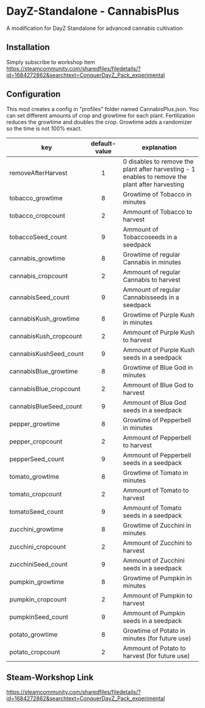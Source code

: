 # DayZ-Standalone - CannabisPlus
A modification for DayZ Standalone for advanced cannabis cultivation

## Installation
Simply subscribe to workshop item
https://steamcommunity.com/sharedfiles/filedetails/?id=1684272862&searchtext=ConquerDayZ_Pack_experimental

## Configuration
This mod creates a config in "profiles" folder named CannabisPlus.json.
You can set different amounts of crop and growtime for each plant.
Fertilization reduces the growtime and doubles the crop.
Growtime adds a randomizer so the time is not 100% exact.

| key                    | default-value | explanation |
| ---------------------- |:-------------:| ----------- |
| removeAfterHarvest     |       1       | 0 disables to remove the plant after harvesting - 1 enables to remove the plant after harvesting |
| tobacco_growtime       |       8       | Growtime of Tobacco in minutes |
| tobacco_cropcount      |       2       | Ammount of Tobacco to harvest |
| tobaccoSeed_count      |       9       | Ammount of Tobaccoseeds in a seedpack |
| cannabis_growtime      |       8       | Growtime of regular Cannabis in minutes |
| cannabis_cropcount     |       2       | Ammount of regular Cannabis to harvest |
| cannabisSeed_count     |       9       | Ammount of regular Cannabisseeds in a seedpack |
| cannabisKush_growtime  |       8       | Growtime of Purple Kush in minutes |
| cannabisKush_cropcount |       2       | Ammount of Purple Kush to harvest |
| cannabisKushSeed_count |       9       | Ammount of Purple Kush seeds in a seedpack |
| cannabisBlue_growtime  |       8       | Growtime of Blue God in minutes |
| cannabisBlue_cropcount |       2       | Ammount of Blue God to harvest |
| cannabisBlueSeed_count |       9       | Ammount of Blue God seeds in a seedpack |
| pepper_growtime        |       8       | Growtime of Pepperbell in minutes |
| pepper_cropcount       |       2       | Ammount of Pepperbell to harvest |
| pepperSeed_count       |       9       | Ammount of Pepperbell seeds in a seedpack |
| tomato_growtime        |       8       | Growtime of Tomato in minutes |
| tomato_cropcount       |       2       | Ammount of Tomato to harvest |
| tomatoSeed_count       |       9       | Ammount of Tomato seeds in a seedpack |
| zucchini_growtime      |       8       | Growtime of Zucchini in minutes |
| zucchini_cropcount     |       2       | Ammount of Zucchini to harvest |
| zucchiniSeed_count     |       9       | Ammount of Zucchini seeds in a seedpack |
| pumpkin_growtime       |       8       | Growtime of Pumpkin in minutes |
| pumpkin_cropcount      |       2       | Ammount of Pumpkin to harvest |
| pumpkinSeed_count      |       9       | Ammount of Pumpkin seeds in a seedpack |
| potato_growtime        |       8       | Growtime of Potato in minutes (for future use) |
| potato_cropcount       |       2       | Ammount of Potato to harvest (for future use) |

## Steam-Workshop Link
https://steamcommunity.com/sharedfiles/filedetails/?id=1684272862&searchtext=ConquerDayZ_Pack_experimental
